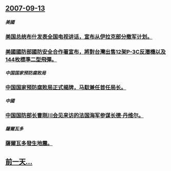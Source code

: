 ## [2007-09-13](/zh/news/2007/09/13/index.md)

##### 美國
### [美国总统布什发表全国电视讲话，宣布从伊拉克部分撤军计划。](/zh/news/2007/09/13/美国总统布什发表全国电视讲话-宣布从伊拉克部分撤军计划.md)
### [美國國防部國防安全合作署宣布，將對台灣出售12架P-3C反潛機以及144枚標準二型飛彈。](/zh/news/2007/09/13/美國國防部國防安全合作署宣布-將對台灣出售12架P-3C反潛機以及144枚標準二型飛彈.md)
##### 中国国家预防腐败局
### [中国国家预防腐败局正式揭牌，马馼兼任首任局长。](/zh/news/2007/09/13/中国国家预防腐败局正式揭牌-马馼兼任首任局长.md)
##### 中國
### [中国国防部长曹刚川会见来访的法国海军参谋长德·丹维尔。](/zh/news/2007/09/13/中国国防部长曹刚川会见来访的法国海军参谋长德-丹维尔.md)
##### 薩爾瓦多
### [薩爾瓦多發生地震。](/zh/news/2007/09/13/薩爾瓦多發生地震.md)
## [前一天...](/zh/news/2007/09/12/index.md)

